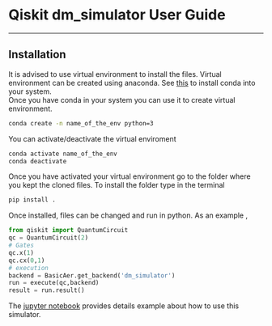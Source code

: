 # Qiskit dm_simulator User Guide
***
## Installation
It is advised to use virtual environment to install the files. Virtual environment can be created using anaconda. See [this](https://docs.conda.io/projects/conda/en/latest/user-guide/install/linux.html) to install conda into your system.  
Once you have conda in your system you can use it to create virtual environment.
```bash
conda create -n name_of_the_env python=3
```
You can activate/deactivate the virtual enviroment
```bash
conda activate name_of_the_env
conda deactivate
```
Once you have activated your virtual environment go to the folder where you kept the cloned files. To install the folder type in the terminal
```bash
pip install .
```
Once installed, files can be changed and run in python. As an example ,
```python
from qiskit import QuantumCircuit
qc = QuantumCircuit(2)
# Gates
qc.x(1)
qc.cx(0,1)
# execution
backend = BasicAer.get_backend('dm_simulator')
run = execute(qc,backend)
result = run.result()
```
The [jupyter notebook](user_guide.ipynb) provides details example about how to use this simulator.
